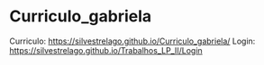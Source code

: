 # Curriculo_gabriela
Curriculo:
  https://silvestrelago.github.io/Curriculo_gabriela/
Login: 
  https://silvestrelago.github.io/Trabalhos_LP_II/Login
